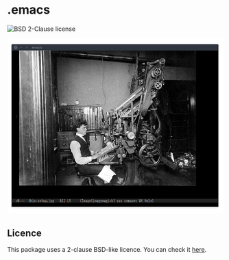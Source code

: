 .emacs
======

![BSD 2-Clause license](https://img.shields.io/badge/licence-BSD%202--clause-blue.svg)

![Fancy editor screenshot](editor-of-the-future.png)

## Licence

This package uses a 2-clause BSD-like licence. You can check it [here](LICENCE.md).
